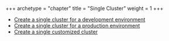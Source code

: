 +++
archetype = "chapter"
title = "Single Cluster"
weight = 1
+++

* [Create a single cluster for a development environment][dev]
* [Create a single cluster for a production environment][prod]
* [Create a single customized cluster][custom]

[dev]: ./dev
[prod]: ./prod 
[custom]: ./custom 
